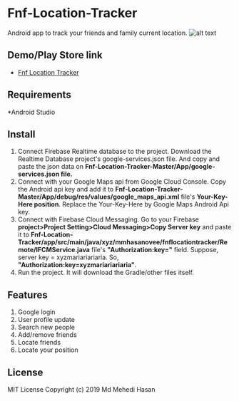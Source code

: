 # Fnf-Location-Tracker
Android app to track your friends and family current location.
![alt text](https://i.ibb.co/ZVQTXby/Screenshot-2019-10-19-12-01-03-234-xyz-mmhasanovee-fnflocationtracker.png )


## Demo/Play Store link
* [Fnf Location Tracker](https://play.google.com/store/apps/details?id=xyz.mmhasanovee.fnflocationtracker)

## Requirements
*Android Studio

## Install
1. Connect Firebase Realtime database to the project. Download the Realtime Database project's google-services.json file. And copy
and paste the json data on **Fnf-Location-Tracker-Master/App/google-services.json file.**
2. Connect with your Google Maps api from Google Cloud Console. Copy the Android api key and add it to 
**Fnf-Location-Tracker-Master/App/debug/res/values/google_maps_api.xml** file's **Your-Key-Here position**. Replace the Your-Key-Here by
Google Maps Android Api key.
3. Connect with Firebase Cloud Messaging. Go to your Firebase **project>Project Setting>Cloud Messaging>Copy Server key** and paste it to   **Fnf-Location-Tracker/app/src/main/java/xyz/mmhasanovee/fnflocationtracker/Remote/IFCMService.java** file's  **"Authorization:key="** field. Suppose, server key = xyzmariariariaria. So, **"Authorization:key=xyzmariariariaria"**.
3. Run the project. It will download the Gradle/other files itself.

## Features

1. Google login
2. User profile update
3. Search new people
4. Add/remove friends
5. Locate friends
6. Locate your position



## License
MIT License
Copyright (c) 2019 Md Mehedi Hasan
